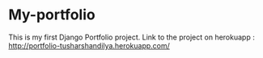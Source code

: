 # My-portfolio

This is my first Django Portfolio project. 
Link to the project on herokuapp : http://portfolio-tusharshandilya.herokuapp.com/
